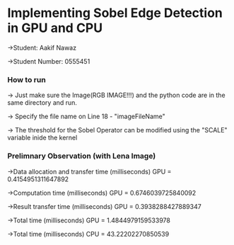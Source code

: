 # Implementing Sobel Edge Detection in GPU and CPU

->Student: Aakif Nawaz 

->Student Number: 0555451

### How to run ####

-> Just make sure the Image(RGB IMAGE!!!) and the python code are in the same directory and run.

-> Specify the file name on Line 18 - "imageFileName"

-> The threshold for the Sobel Operator can be modified using the "SCALE" variable inide the kernel 


### Prelimnary Observation (with Lena Image) ###

->Data allocation and transfer time (milliseconds) GPU =  0.4154951311647892

->Computation time (milliseconds) GPU =  0.6746039725840092

->Result transfer time (milliseconds) GPU =  0.3938288427889347

->Total time (milliseconds) GPU =  1.4844979159533978

->Total time (milliseconds) CPU =  43.22202270850539

